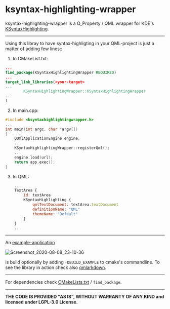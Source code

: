 ksyntax-highlighting-wrapper
============================

ksyntax-highlighting-wrapper is a Q_Property / QML wrapper for KDE's [KSyntaxHighlighting](https://api.kde.org/frameworks/syntax-highlighting/html/index.html).

----------------------------------------------
Using this libray to have syntax-highligting in your QML-project is just a matter of adding few lines::

1. In CMakeList.txt:
```cmake
...
find_package(KSyntaxHighlightingWrapper REQUIRED)
...
target_link_libraries(<your-target>
...
        KSyntaxHighlightingWrapper::KSyntaxHighlightingWrapper
...
)

```

2. In main.cpp:

```cpp
#include <ksyntaxhighlightingwrapper.h>
...
int main(int argc, char *argv[])
{
    QQmlApplicationEngine engine;
    ...
    KSyntaxHighlightingWrapper::registerQml();
    ...
    engine.load(url);
    return app.exec();
}
```
3. In QML:
```QML
    ...
    TextArea {
        id: textArea
        KSyntaxHighlighting {
            qmlTextDocument: textArea.textDocument
            definitionName: "QML"
            themeName: "Default"
        }
    }
    ...
```

----------------------------------------------
An [example-application](src/example/main.qml)

![Screenshot_2020-08-08_23-10-36](https://user-images.githubusercontent.com/2571823/89720635-8e2f9a80-d9d4-11ea-89cd-4640c71ed12d.jpeg)

is build optionally by adding ```-DBUILD_EXAMPLE``` to cmake's commandline. To see the library in action check also
[qmlarkdown](https://github.com/schnitzeltony/qmlarkdown).

----------------------------------------------
For dependencies check [CMakeLists.txt](CMakeLists.txt) / ```find_package```.

----------------------------------------------
**THE CODE IS PROVIDED "AS IS", WITHOUT WARRANTY OF ANY KIND and licensed under LGPL-3.0 License.**
